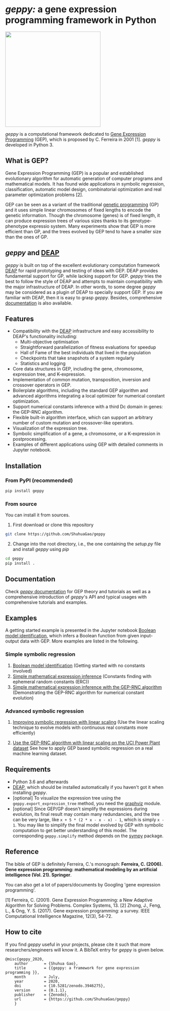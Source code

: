 # *geppy:* a gene expression programming framework in Python
<img src="https://github.com/ShuhuaGao/geppy/blob/master/docs/source/_static/geppy-icon.png" width="300">

*geppy* is a computational framework dedicated to [Gene Expression Programming](https://en.wikipedia.org/wiki/Gene_expression_programming) (GEP),  which is proposed by C. Ferreira  in 2001 [1].  *geppy* is developed in Python 3.

## What is GEP?
Gene Expression Programming (GEP) is a popular and established evolutionary algorithm for automatic generation of computer programs and mathematical models.  It has found wide applications in symbolic regression, classification, automatic model design, combinatorial optimization and real parameter optimization problems [2].

GEP can be seen as a variant of the traditional  [genetic programming](https://en.wikipedia.org/wiki/Genetic_programming) (GP) and it uses simple linear chromosomes of fixed lengths to encode the genetic information. Though the chromosome (genes) is of fixed length, it can produce expression trees of various sizes thanks to its genotype-phenotype expressio system. Many experiments show that GEP is more efficient than GP, and the trees evolved by GEP tend to have a smaller size than the ones of GP. 

## *geppy* and [DEAP](https://github.com/DEAP/deap)
*geppy* is built on top of the excellent evolutionary computation framework [DEAP](https://github.com/DEAP/deap) for rapid prototyping and testing of ideas with GEP. DEAP provides fundamental support for GP, while lacking support for GEP. *geppy* tries the best to follow the style of DEAP and attempts to maintain compatibility with the major infrastructure of DEAP. In other words, to some degree *geppy* may be considered as a plugin of DEAP to specially support GEP. If you are familiar with DEAP, then it is easy to grasp *geppy*. Besides, comprehensive [documentation](https://geppy.readthedocs.io/en/latest/) is also available.

## Features
- Compatibility with the [DEAP](https://github.com/DEAP/deap) infrastructure and easy accessibility to DEAP's functionality including:
  - Multi-objective optimisation
  - Straightforward parallelization of fitness evaluations for speedup
  - Hall of Fame of the best individuals that lived in the population
  - Checkpoints that take snapshots of a system regularly
  - Statistics and logging
- Core data structures in GEP, including the gene, chromosome, expression tree, and K-expression.
- Implementation of common mutation, transposition, inversion and crossover operators in GEP.
- Boilerplate algorithms, including  the standard GEP algorithm and advanced algorithms integrating a local optimizer for numerical constant optimization.
- Support numerical constants inference with a third Dc domain in genes: the GEP-RNC algorithm.
- Flexible built-in algorithm interface, which can support an arbitrary number of custom mutation and crossover-like operators.
- Visualization of the expression tree.
- Symbolic simplification of a gene, a chromosome, or a K-expression in postprocessing.
- Examples of different applications using  GEP with detailed comments in Jupyter notebook.

## Installation
### From PyPI (recommended)
```bash
pip install geppy
```
### From source
You can install it from sources.
1. First download or clone this repository
```bash
git clone https://github.com/ShuhuaGao/geppy
```
2. Change into the root directory, i.e., the one containing the *setup.py* file and install *geppy* using *pip*
```bash
cd geppy
pip install .
```
## Documentation
Check [*geppy* documentation](https://geppy.readthedocs.io/en/latest/) for GEP theory and tutorials as well as a comprehensive introduction of *geppy*'s API and typical usages with comprehensive tutorials and examples.

## Examples
A getting started example is presented in the Jupyter notebook [Boolean model identification](./examples/sr/Boolean_function_identification.ipynb), which infers a Boolean function from given input-output data with GEP. More examples are listed in the following.
### Simple symbolic regression
1. [Boolean model identification](./examples/sr/Boolean_function_identification.ipynb) (Getting started with no constants involved)
2. [Simple mathematical expression inference](./examples/sr/numerical_expression_inference-ENC.ipynb) (Constants finding with ephemeral random constants (ERC))
3. [Simple mathematical expression inference with the GEP-RNC algorithm](./examples/sr/numerical_expression_inference-RNC.ipynb) (Demonstrating the GEP-RNC algorithm for numerical constant evolution)
### Advanced symbolic regression
1. [Improving symbolic regression with linear scaling](./examples/sr/numerical_expression_inference-Linear_scaling.ipynb) (Use the linear scaling technique to evolve models with continuous real constants more efficiently)

2. [Use the GEP-RNC algorithm with linear scaling on  the UCI Power Plant dataset](https://github.com/ShuhuaGao/geppy/blob/master/examples/sr/GEP_RNC_for_ML_with_UCI_Power_Plant_dataset.ipynb) See how to apply GEP based symbolic regression on a real machine learning dataset.


## Requirements
- Python 3.6 and afterwards
- [DEAP](https://github.com/DEAP/deap), which should be installed automatically if you haven't got it when installing *geppy*.
- [optional] To visualize the expression tree using the `geppy.export_expression_tree` method, you need the [graphviz](https://pypi.org/project/graphviz/) module.
- [optional] Since GEP/GP doesn't simplify the expressions during evolution, its final result may contain many redundancies, and the tree can be very large,  like `x + 5 * (2 * x - x - x) - 1`,  which is simply `x - 1`. You may like to simplify the final model evolved by GEP with symbolic computation to get better understanding of this model. The corresponding `geppy.simplify` method depends on the [sympy](http://www.sympy.org/en/index.html) package. 

## Reference
The bible of GEP is definitely Ferreira, C.'s monograph: **Ferreira, C. (2006). Gene expression programming: mathematical modeling by an artificial intelligence (Vol. 21). Springer**.

You can also get a lot of papers/documents by Googling 'gene expression programming'.

[1] Ferreira, C. (2001). Gene Expression Programming: a New Adaptive Algorithm for Solving Problems. Complex Systems, 13.
[2] Zhong, J., Feng, L., & Ong, Y. S. (2017). Gene expression programming: a survey. IEEE Computational Intelligence Magazine, 12(3), 54-72.

## How to cite
If you find *geppy* useful in your projects, please cite it such that more researchers/engineers will know it. A BibTeX entry for *geppy* is given below.
```
@misc{geppy_2020,
    author       = {Shuhua Gao},
    title        = {{geppy: a framework for gene expression programming }},
    month        = July,
    year         = 2020,
    doi          = {10.5281/zenodo.3946275},
    version      = {0.1.1},
    publisher    = {Zenodo},
    url          = {https://github.com/ShuhuaGao/geppy}
    }
```